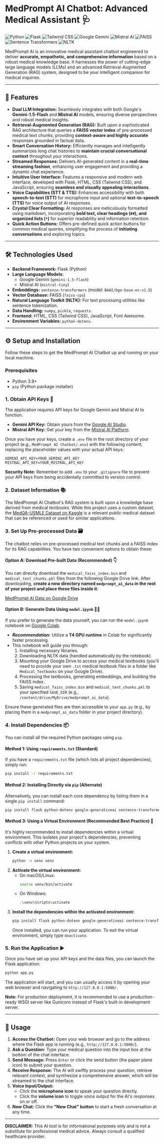 # MedPrompt AI Chatbot: Advanced Medical Assistant 🩺

![Python](https://img.shields.io/badge/Python-3.9%2B-blue.svg?logo=python&logoColor=white)
![Flask](https://img.shields.io/badge/Flask-Web%20Framework-black.svg?logo=flask&logoColor=white)
![Tailwind CSS](https://img.shields.io/badge/Tailwind%20CSS-Styling-38B2AC.svg?logo=tailwind-css&logoColor=white)
![Google Gemini](https://img.shields.io/badge/Google%20Gemini-1.5%20Flash-4285F4.svg?logo=google-gemini&logoColor=white)
![Mistral AI](https://img.shields.io/badge/Mistral%20AI-LLM-ff7e1a.svg)
![FAISS](https://img.shields.io/badge/FAISS-Vector%20Search-blue.svg)
![Sentence Transformers](https://img.shields.io/badge/Sentence%20Transformers-Embeddings-purple.svg)
![NLTK](https://img.shields.io/badge/NLTK-NLP-blue.svg)

MedPrompt AI is an innovative medical assistant chatbot engineered to deliver **accurate, empathetic, and comprehensive information** based on a robust medical knowledge base. It harnesses the power of cutting-edge large language models (LLMs) and an advanced Retrieval-Augmented Generation (RAG) system, designed to be your intelligent companion for medical inquiries.

-----

## 🚀 Features

  * **Dual LLM Integration:** Seamlessly integrates with both Google's **Gemini-1.5-Flash** and **Mistral AI** models, ensuring diverse perspectives and robust medical insights.
  * **Retrieval-Augmented Generation (RAG):** Built upon a sophisticated RAG architecture that queries a **FAISS vector index** of pre-processed medical text chunks, providing **context-aware and highly accurate** responses grounded in factual data.
  * **Smart Conversation History:** Efficiently manages and intelligently summarizes long chat histories to **maintain crucial conversational context** throughout your interactions.
  * **Streamed Responses:** Delivers AI-generated content in a **real-time streaming fashion**, enhancing user engagement and providing a dynamic chat experience.
  * **Intuitive User Interface:** Features a responsive and modern web interface, developed with Flask, HTML, CSS (Tailwind CSS), and JavaScript, ensuring **seamless and visually appealing interactions**.
  * **Voice Capabilities (STT & TTS):** Enhances accessibility with both **speech-to-text (STT)** for microphone input and optional **text-to-speech (TTS)** for voice output of AI responses.
  * **Crystal Clear Formatting:** AI responses are meticulously formatted using markdown, incorporating **bold text, clear headings (`##`), and organized lists (`*`)** for superior readability and information retention.
  * **Quick Action Buttons:** Offers pre-defined quick action buttons for common medical queries, simplifying the process of **initiating conversations** and exploring topics.

-----

## 🛠️ Technologies Used

  * **Backend Framework:** Flask (Python)
  * **Large Language Models:**
      * Google Gemini (`gemini-1.5-flash`)
      * Mistral AI (`mistral-tiny`)
  * **Embeddings:** `sentence-transformers` (model: `BAAI/bge-base-en-v1.5`)
  * **Vector Database:** FAISS (`faiss-cpu`)
  * **Natural Language Toolkit (NLTK):** For text processing utilities like sentence tokenization.
  * **Data Handling:** `numpy`, `pickle`, `requests`.
  * **Frontend:** HTML, CSS (Tailwind CSS), JavaScript, Font Awesome.
  * **Environment Variables:** `python-dotenv`.

-----

## ⚙️ Setup and Installation

Follow these steps to get the MedPrompt AI Chatbot up and running on your local machine.

### Prerequisites

  * Python 3.9+
  * `pip` (Python package installer)

### 1\. Obtain API Keys 🔑

The application requires API keys for Google Gemini and Mistral AI to function.

  * **Gemini API Key:** Obtain yours from the [Google AI Studio](https://ai.google.dev/).
  * **Mistral API Key:** Get your key from the [Mistral AI Platform](https://console.mistral.ai/).

Once you have your keys, create a `.env` file in the root directory of your project (e.g., `MedPrompt AI Chatbot/.env`) with the following content, replacing the placeholder values with your actual API keys:

```dotenv
GEMINI_API_KEY=YOUR_GEMINI_API_KEY
MISTRAL_API_KEY=YOUR_MISTRAL_API_KEY
```

**Security Note:** Remember to add `.env` to your `.gitignore` file to prevent your API keys from being accidentally committed to version control.

### 2\. Dataset Information 📚

The MedPrompt AI Chatbot's RAG system is built upon a knowledge base derived from medical textbooks. While this project uses a custom dataset, the [MedQA-USMLE Dataset on Kaggle](https://www.kaggle.com/datasets/moaaztameer/medqa-usmle) is a relevant public medical dataset that can be referenced or used for similar applications.

### 3\. Set Up Pre-processed Data 🗃️

The chatbot relies on pre-processed medical text chunks and a FAISS index for its RAG capabilities. You have two convenient options to obtain these:

#### Option A: Download Pre-built Data (Recommended) 👇

You can directly download the `medical_faiss_index.bin` and `medical_text_chunks.pkl` files from the following Google Drive link. After downloading, **create a new directory named `medprompt_ai_data` in the root of your project and place these files inside it**:

[MedPrompt AI Data on Google Drive](https://drive.google.com/drive/folders/1qzZlyx77mZ5Dq64Dwgz_7GUkgqQMsyg-?usp=drive_link)

#### Option B: Generate Data Using `model.ipynb` 🧑‍💻

If you prefer to generate the data yourself, you can run the `model.ipynb` notebook on [Google Colab](https://colab.research.google.com/).

  * ***Recommendation:*** Utilize a **T4 GPU runtime** in Colab for significantly faster processing.
  * This notebook will guide you through:
    1.  Installing necessary libraries.
    2.  Downloading NLTK data (handled automatically by the notebook).
    3.  Mounting your Google Drive to access your medical textbooks (you'll need to provide your own `.txt` medical textbook files in a folder like `Medical_Textbooks` on your Google Drive).
    4.  Processing the textbooks, generating embeddings, and building the FAISS index.
    5.  Saving `medical_faiss_index.bin` and `medical_text_chunks.pkl` to your specified `SAVE_DIR` (e.g., `/content/drive/MyDrive/medprompt_ai_data`).

Ensure these generated files are then accessible to your `app.py` (e.g., by placing them in a `medprompt_ai_data` folder in your project directory).

### 4\. Install Dependencies 📦

You can install all the required Python packages using `pip`.

#### Method 1: Using `requirements.txt` (Standard)

If you have a `requirements.txt` file (which lists all project dependencies), simply run:

```bash
pip install -r requirements.txt
```

#### Method 2: Installing Directly via `pip` (Alternate)

Alternatively, you can install each core dependency by listing them in a single `pip install` command:

```bash
pip install flask python-dotenv google-generativeai sentence-transformers faiss-cpu nltk numpy requests scipy
```

#### Method 3: Using a Virtual Environment (Recommended Best Practice) 🐍

It's highly recommended to install dependencies within a virtual environment. This isolates your project's dependencies, preventing conflicts with other Python projects on your system.

1.  **Create a virtual environment:**
    ```bash
    python -m venv venv
    ```
2.  **Activate the virtual environment:**
      * On macOS/Linux:
        ```bash
        source venv/bin/activate
        ```
      * On Windows:
        ```bash
        .\venv\Scripts\activate
        ```
3.  **Install the dependencies within the activated environment:**
    ```bash
    pip install flask python-dotenv google-generativeai sentence-transformers faiss-cpu nltk numpy requests scipy
    ```
    Once installed, you can run your application. To exit the virtual environment, simply type `deactivate`.

### 5\. Run the Application ▶️

Once you have set up your API keys and the data files, you can launch the Flask application:

```bash
python app.py
```

The application will start, and you can usually access it by opening your web browser and navigating to `http://127.0.0.1:5000/`.

**Note:** For production deployment, it is recommended to use a production-ready WSGI server like Gunicorn instead of Flask's built-in development server.

-----

## 💬 Usage

1.  **Access the Chatbot:** Open your web browser and go to the address where the Flask app is running (e.g., `http://127.0.0.1:5000/`).
2.  **Ask a Question:** Type your medical question into the input box at the bottom of the chat interface.
3.  **Send Message:** Press `Enter` or click the send button (the paper plane icon) to submit your question.
4.  **Receive Response:** The AI will swiftly process your question, retrieve relevant context, and synthesize a comprehensive answer, which will be streamed to the chat interface.
5.  **Voice Input/Output:**
      * Click the **microphone icon** to speak your question directly.
      * Click the **volume icon** to toggle voice output for the AI's responses on or off.
6.  **New Chat:** Click the **"New Chat" button** to start a fresh conversation at any time.

-----

**DISCLAIMER:** This AI tool is for informational purposes only and is not a substitute for professional medical advice. Always consult a qualified healthcare provider.
